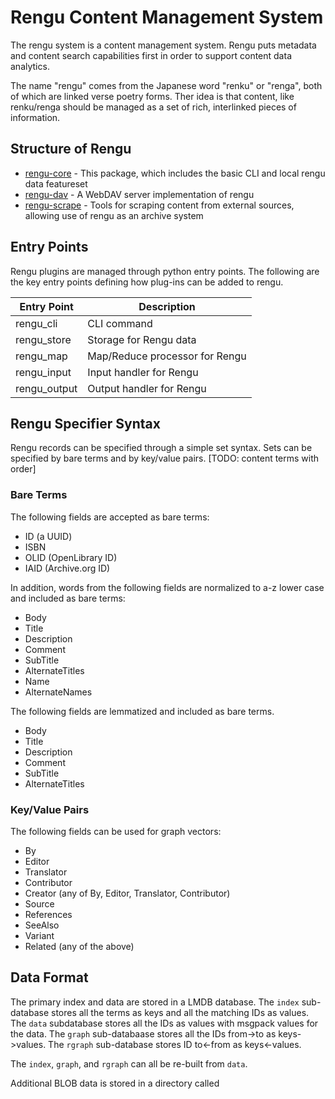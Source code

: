 # Rengu Content Management System

The rengu system is a content management system. Rengu puts metadata and content search capabilities first in order to support content data analytics.

The name "rengu" comes from the Japanese word "renku" or "renga", both of which are linked verse poetry forms. Ther idea is that content, like renku/renga should be managed as a set of rich, interlinked pieces of information.

## Structure of Rengu

* [rengu-core](prajna-io/rengu-core) - This package, which includes the basic CLI and local rengu data featureset
* [rengu-dav](prajna-io/rengu-dav) - A WebDAV server implementation of rengu
* [rengu-scrape](prajna-io/rengu-scrape) - Tools for scraping content from external sources, allowing use of rengu as an archive system 


## Entry Points

Rengu plugins are managed through python entry points. The following are the key entry points defining how plug-ins can be added
to rengu.

| Entry Point | Description |
| ----------- | ----------- |
| rengu_cli   | CLI command |
| rengu_store | Storage for Rengu data |
| rengu_map   | Map/Reduce processor for Rengu |
| rengu_input | Input handler for Rengu |
| rengu_output | Output handler for Rengu |

## Rengu Specifier Syntax

Rengu records can be specified through a simple set syntax. Sets can be specified by bare terms and by key/value pairs. [TODO: content terms with order]

### Bare Terms

The following fields are accepted as bare terms:

* ID (a UUID)
* ISBN
* OLID (OpenLibrary ID)
* IAID (Archive.org ID)

In addition, words from the following fields are normalized to a-z lower case and included as bare terms:

* Body
* Title
* Description
* Comment
* SubTitle
* AlternateTitles
* Name
* AlternateNames

The following fields are lemmatized and included as bare terms.

* Body
* Title
* Description
* Comment
* SubTitle
* AlternateTitles

### Key/Value Pairs


The following fields can be used for graph vectors:

* By
* Editor
* Translator
* Contributor
* Creator (any of By, Editor, Translator, Contributor)
* Source
* References
* SeeAlso
* Variant
* Related (any of the above)

## Data Format

The primary index and data are stored in a LMDB database. The `index` sub-database stores all the terms as keys and all the matching IDs as values. The `data` subdatabase stores all the IDs as values with msgpack values for the data. The `graph` sub-databaase stores all the IDs from->to as keys->values. The `rgraph` sub-database stores ID to<-from as keys<-values.

The `index`, `graph`, and `rgraph` can all be re-built from `data`.

Additional BLOB data is stored in a directory called 
